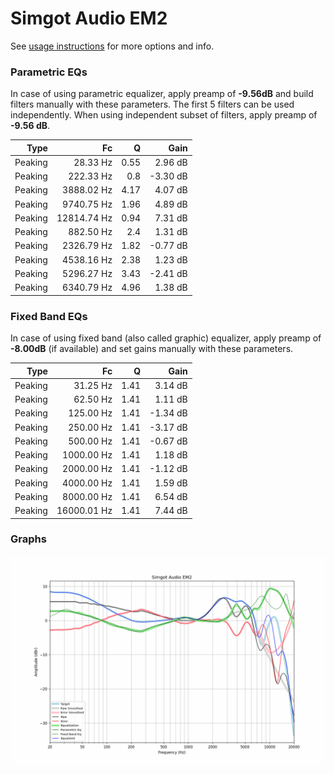 # Simgot Audio EM2
See [usage instructions](https://github.com/jaakkopasanen/AutoEq#usage) for more options and info.

### Parametric EQs
In case of using parametric equalizer, apply preamp of **-9.56dB** and build filters manually
with these parameters. The first 5 filters can be used independently.
When using independent subset of filters, apply preamp of **-9.56 dB**.

| Type    | Fc          |    Q | Gain     |
|--------:|------------:|-----:|---------:|
| Peaking | 28.33 Hz    | 0.55 | 2.96 dB  |
| Peaking | 222.33 Hz   | 0.8  | -3.30 dB |
| Peaking | 3888.02 Hz  | 4.17 | 4.07 dB  |
| Peaking | 9740.75 Hz  | 1.96 | 4.89 dB  |
| Peaking | 12814.74 Hz | 0.94 | 7.31 dB  |
| Peaking | 882.50 Hz   | 2.4  | 1.31 dB  |
| Peaking | 2326.79 Hz  | 1.82 | -0.77 dB |
| Peaking | 4538.16 Hz  | 2.38 | 1.23 dB  |
| Peaking | 5296.27 Hz  | 3.43 | -2.41 dB |
| Peaking | 6340.79 Hz  | 4.96 | 1.38 dB  |

### Fixed Band EQs
In case of using fixed band (also called graphic) equalizer, apply preamp of **-8.00dB**
(if available) and set gains manually with these parameters.

| Type    | Fc          |    Q | Gain     |
|--------:|------------:|-----:|---------:|
| Peaking | 31.25 Hz    | 1.41 | 3.14 dB  |
| Peaking | 62.50 Hz    | 1.41 | 1.11 dB  |
| Peaking | 125.00 Hz   | 1.41 | -1.34 dB |
| Peaking | 250.00 Hz   | 1.41 | -3.17 dB |
| Peaking | 500.00 Hz   | 1.41 | -0.67 dB |
| Peaking | 1000.00 Hz  | 1.41 | 1.18 dB  |
| Peaking | 2000.00 Hz  | 1.41 | -1.12 dB |
| Peaking | 4000.00 Hz  | 1.41 | 1.59 dB  |
| Peaking | 8000.00 Hz  | 1.41 | 6.54 dB  |
| Peaking | 16000.01 Hz | 1.41 | 7.44 dB  |

### Graphs
![](./Simgot%20Audio%20EM2.png)